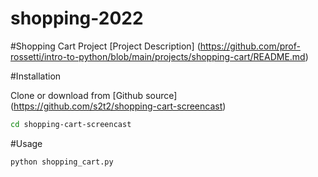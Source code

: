# shopping-2022

#Shopping Cart Project
[Project Description]
(https://github.com/prof-rossetti/intro-to-python/blob/main/projects/shopping-cart/README.md)

#Installation

Clone or download from [Github source] (https://github.com/s2t2/shopping-cart-screencast)

```sh
cd shopping-cart-screencast
```


#Usage

```py
python shopping_cart.py
```
